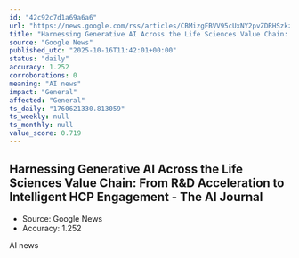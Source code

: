 ```yaml
---
id: "42c92c7d1a69a6a6"
url: "https://news.google.com/rss/articles/CBMizgFBVV95cUxNY2pvZDRHSzkzYW5DUEpUT1VGcTBEN0VjdnVDYkRhVHlGTTJCeXZaYzVuODJUVFZ0aEJjUUVlc2RjSUY0V0dSeXN5RTNHUHlzaUtYVjBZa2RwdnNzbzRkREIwY0VSZkRGNmt0VGZIb1V3LVgxV1lfSFRzc3k4SmtIaWN3bUF4Qk96bWZKWk93Y2NpRk5MREp3aHBjeWtaMTFNbmoxNDVadWQ3ckM2by0wNTlhbmUxLWszVk9OLW9JQU5ld3hkWGQxTm9ubExfdw?oc=5"
title: "Harnessing Generative AI Across the Life Sciences Value Chain: From R&D Acceleration to Intelligent HCP Engagement - The AI Journal"
source: "Google News"
published_utc: "2025-10-16T11:42:01+00:00"
status: "daily"
accuracy: 1.252
corroborations: 0
meaning: "AI news"
impact: "General"
affected: "General"
ts_daily: "1760621330.813059"
ts_weekly: null
ts_monthly: null
value_score: 0.719
---
```

## Harnessing Generative AI Across the Life Sciences Value Chain: From R&D Acceleration to Intelligent HCP Engagement - The AI Journal

- Source: Google News
- Accuracy: 1.252

AI news
